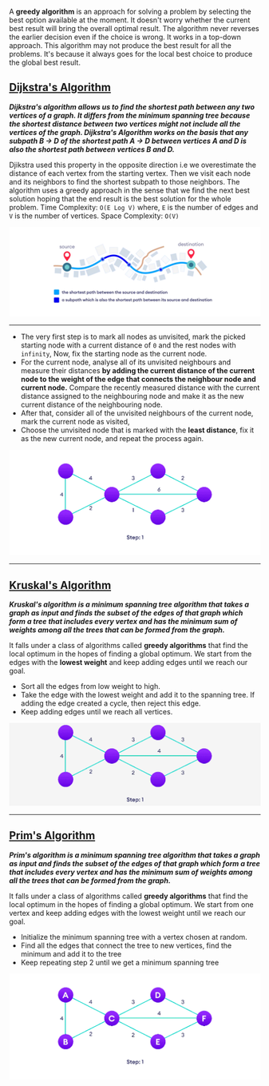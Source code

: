 
A **greedy algorithm** is an approach for solving a problem by selecting the best option available at the moment. It doesn't worry whether the current best result will bring the overall optimal result. The algorithm never reverses the earlier decision even if the choice is wrong. It works in a top-down approach. This algorithm may not produce the best result for all the problems. It's because it always goes for the local best choice to produce the global best result.

## [Dijkstra's Algorithm](https://www.programiz.com/dsa/dijkstra-algorithm)
***Dijkstra's algorithm allows us to find the shortest path between any two vertices of a graph. It differs from the minimum spanning tree because the shortest distance between two vertices might not include all the vertices of the graph. Dijkstra's Algorithm works on the basis that any subpath B -> D of the shortest path A -> D between vertices A and D is also the shortest path between vertices B and D.***

Djikstra used this property in the opposite direction i.e we overestimate the distance of each vertex from the starting vertex. Then we visit each node and its neighbors to find the shortest subpath to those neighbors. The algorithm uses a greedy approach in the sense that we find the next best solution hoping that the end result is the best solution for the whole problem. Time Complexity: `O(E Log V)` where, `E` is the number of edges and `V` is the number of vertices. Space Complexity: `O(V)`

<img src="../assets/shortest-subpath.webp"  style="background-color:white">

---
- The very first step is to mark all nodes as unvisited, mark the picked starting node with a current distance of `0` and the rest nodes with `infinity`, Now, fix the starting node as the current node.
- For the current node, analyse all of its unvisited neighbours and measure their distances **by adding the current distance of the current node to the weight of the edge that connects the neighbour node and current node.** Compare the recently measured distance with the current distance assigned to the neighbouring node and make it as the new current distance of the neighbouring node.
- After that, consider all of the unvisited neighbours of the current node, mark the current node as visited,
- Choose the unvisited node that is marked with the **least distance**, fix it as the new current node, and repeat the process again. 

![Dijkstra's Algorithm](../assets/Dijkstra's%20Algorithm.gif)

---
## [Kruskal's Algorithm](https://www.programiz.com/dsa/kruskal-algorithm)
***Kruskal's algorithm is a minimum spanning tree algorithm that takes a graph as input and finds the subset of the edges of that graph which form a tree that includes every vertex and has the minimum sum of weights among all the trees that can be formed from the graph.***

It falls under a class of algorithms called **greedy algorithms** that find the local optimum in the hopes of finding a global optimum. We start from the edges with the **lowest weight** and keep adding edges until we reach our goal.
- Sort all the edges from low weight to high.
- Take the edge with the lowest weight and add it to the spanning tree. If adding the edge created a cycle, then reject this edge.
- Keep adding edges until we reach all vertices.

![Kruskal's Algorithm](../assets/Kruskal's%20Algorithm.gif)

---
## [Prim's Algorithm](https://www.programiz.com/dsa/prim-algorithm)
***Prim's algorithm is a minimum spanning tree algorithm that takes a graph as input and finds the subset of the edges of that graph which form a tree that includes every vertex and has the minimum sum of weights among all the trees that can be formed from the graph.***

It falls under a class of algorithms called **greedy algorithms** that find the local optimum in the hopes of finding a global optimum. We start from one vertex and keep adding edges with the lowest weight until we reach our goal.
- Initialize the minimum spanning tree with a vertex chosen at random.
- Find all the edges that connect the tree to new vertices, find the minimum and add it to the tree
- Keep repeating step 2 until we get a minimum spanning tree
  
![Prim's Algorithm](../assets/Prim's%20Algorithm.gif)